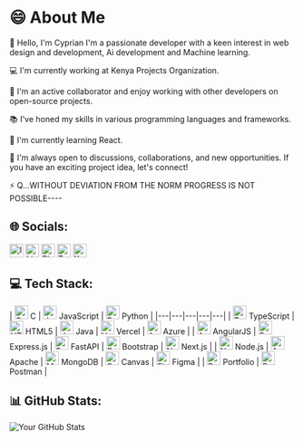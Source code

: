 # 😄 About Me

👋 Hello, I'm Cyprian I'm a passionate developer with a keen interest in web design and development, Ai development
and Machine learning.

💻 I'm currently working at Kenya Projects Organization.

🤝 I'm an active collaborator and enjoy working with other developers on open-source projects.

📚 I've honed my skills in various programming languages and frameworks.

🌱 I'm currently learning React.

💬 I'm always open to discussions, collaborations, and new opportunities. If you have an exciting project idea, let's connect!

⚡ Q...WITHOUT DEVIATION FROM THE NORM PROGRESS IS NOT POSSIBLE----
## 🌐 Socials:

[<img src="https://img.icons8.com/color/48/000000/instagram.png" alt="Instagram" width="24"/>](https://www.instagram.com/_.ocharo?igsh=MW1ocXAxcG8yZGRtOA==) 
[<img src="https://img.icons8.com/color/48/000000/linkedin.png" alt="LinkedIn" width="24"/>](https://www.linkedin.com/in/cyprian-ocharo?utm_source=share&utm_campaign=share_via&utm_content=profile&utm_medium=android_app) 
[<img src="https://img.icons8.com/color/48/000000/pinterest.png" alt="Pinterest" width="24"/>](https://pin.it/7Ep0LXEaJ) 
[<img src="https://img.icons8.com/color/48/000000/twitch.png" alt="Twitch" width="24"/>](your-twitch-link) 
[<img src="https://img.icons8.com/color/48/000000/x.png" alt="X" width="24"/>](https://x.com/thugzsome_young?t=qLzfqLLZET7rTG8xXnMfuA&s=09)

## 💻 Tech Stack:

| <img src="https://img.icons8.com/color/48/000000/c.png" alt="C" width="24"/> C | <img src="https://img.icons8.com/color/48/000000/javascript.png" alt="JavaScript" width="24"/> JavaScript | <img src="https://img.icons8.com/color/48/000000/python.png" alt="Python" width="24"/> Python |
|---|---|---|---|---|
| <img src="https://img.icons8.com/color/48/000000/typescript.png" alt="TypeScript" width="24"/> TypeScript | <img src="https://img.icons8.com/color/48/000000/html-5.png" alt="HTML5" width="24"/> HTML5 | <img src="https://img.icons8.com/color/48/000000/java-coffee-cup-logo.png" alt="Java" width="24"/> Java | <img src="https://img.icons8.com/color/48/000000/vercel.png" alt="Vercel" width="24"/> Vercel | <img src="https://img.icons8.com/color/48/000000/azure.png" alt="Azure" width="24"/> Azure |
| <img src="https://img.icons8.com/color/48/000000/angularjs.png" alt="AngularJS" width="24"/> AngularJS | <img src="https://img.icons8.com/color/48/000000/express-js.png" alt="Express.js" width="24"/> Express.js | <img src="https://img.icons8.com/color/48/000000/fastapi.png" alt="FastAPI" width="24"/> FastAPI | <img src="https://img.icons8.com/color/48/000000/bootstrap.png" alt="Bootstrap" width="24"/> Bootstrap | <img src="https://img.icons8.com/color/48/000000/nextjs.png" alt="Next.js" width="24"/> Next.js |
| <img src="https://img.icons8.com/color/48/000000/nodejs.png" alt="Node.js" width="24"/> Node.js | <img src="https://img.icons8.com/color/48/000000/apache.png" alt="Apache" width="24"/> Apache | <img src="https://img.icons8.com/color/48/000000/mongodb.png" alt="MongoDB" width="24"/> MongoDB | <img src="https://img.icons8.com/color/48/000000/canvas.png" alt="Canvas" width="24"/> Canvas | <img src="https://img.icons8.com/color/48/000000/figma.png" alt="Figma" width="24"/> Figma |
| <img src="https://img.icons8.com/color/48/000000/portfolio.png" alt="Portfolio" width="24"/> Portfolio | <img src="https://img.icons8.com/color/48/000000/postman.png" alt="Postman" width="24"/> Postman |

## 📊 GitHub Stats:

![Your GitHub Stats](https://github-readme-stats.vercel.app/api?username=DevOcharo&show_icons=true&theme=radical)

